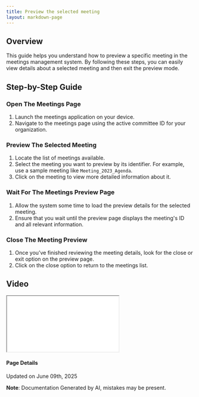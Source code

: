 ```yaml
---
title: Preview the selected meeting
layout: markdown-page
---
```

## Overview
This guide helps you understand how to preview a specific meeting in the meetings management system. By following these steps, you can easily view details about a selected meeting and then exit the preview mode.

## Step-by-Step Guide

### Open The Meetings Page
1. Launch the meetings application on your device.
2. Navigate to the meetings page using the active committee ID for your organization.

### Preview The Selected Meeting
1. Locate the list of meetings available.
2. Select the meeting you want to preview by its identifier. For example, use a sample meeting like `Meeting_2023_Agenda`.
3. Click on the meeting to view more detailed information about it.

### Wait For The Meetings Preview Page
1. Allow the system some time to load the preview details for the selected meeting.
2. Ensure that you wait until the preview page displays the meeting's ID and all relevant information.

### Close The Meeting Preview
1. Once you’ve finished reviewing the meeting details, look for the close or exit option on the preview page.
2. Click on the close option to return to the meetings list. 




## Video 
<div class="container my-5">
	<div class="embed-responsive embed-responsive-16by9">
		<iframe class="embed-responsive-item" src="..\media\meetings\preview_the_selected_meeting\Preview_the_selected_meeting.webm" allowfullscreen></iframe>
	</div>
</div>



#### Page Details
Updated on June 09th, 2025

**Note**: Documentation Generated by AI, mistakes may be present.